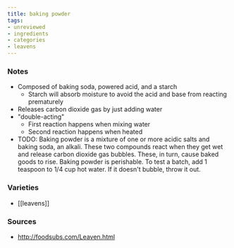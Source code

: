 ```yaml
---
title: baking powder
tags:
- unreviewed
- ingredients
- categories
- leavens
---
```


### Notes
- Composed of baking soda, powered acid, and a starch
	- Starch will absorb moisture to avoid the acid and base from reacting prematurely
- Releases carbon dioxide gas by just adding water
- "double-acting"
	- First reaction happens when mixing water
	- Second reaction happens when heated
- TODO: Baking powder is a mixture of one or more acidic salts and baking soda, an alkali. These two compounds react when they get wet and release carbon dioxide gas bubbles. These, in turn, cause baked goods to rise. Baking powder is perishable. To test a batch, add 1 teaspoon to 1/4 cup hot water. If it doesn't bubble, throw it out.

### Varieties
* [[leavens]]

### Sources
* http://foodsubs.com/Leaven.html
